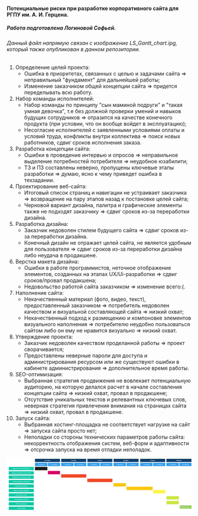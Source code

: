 #### Потенциальные риски при разработке корпоративного сайта для РГПУ им. А. И. Герцена.
##### Работа подготовлена Логиновой Софьей.
###### Данный файл напрямую связан с изображение LS_Gantt_chart.ipg, который также опубликован в данном репозитории.

1. Определение целей проекта:
    * Ошибка в приоритетах, связанных с целью и задачами сайта => неправильный "фундамент" для дальнейшей работы;
    * Изменение заказчиком общей концепции сайта => придется переделывать всю работу.
 2. Набор команды исполнителей:
    * Набор команды по принципу "сын маминой подруги" и "такая умная девочка", т.е без должной проверки умений и навыков будущих сотрудников => отразится на качестве конечного продукта (при условии, что он вообще войдет в эксплуатацию);
    * Несогласие исполнителей с заявленными условиями оплаты и условий труда, конфликты внутри коллектива => поиск новых работников, сдвиг сроков исполнения заказа.
3. Разработка концепции сайта:
    * Ошибки в проведение интервью и опросов => неправильное выделение потребностей потребителя => неудобное юзабилити;
    * ТЗ и ПЗ составлены неверно, пропущены ключевые этапы разработки => думаю, ясно к чему приведет ошибка в техзадании.
4. Проектирование веб-сайта: 
    * Итоговый список страниц и навигации не устраивает заказчика => возвращение на пару этапов назад к постановке целей сайта;
    * Черновой вариант дизайна, палитра и графические элементы также не подходят заказчику => сдвиг сроков из-за переработки дизайна.
5. Разработка дизайна:
    * Заказчик недоволен стилем будущего сайта => сдвиг сроков из-за переработки дизайна.
    * Конечный дизайн не отражает целей сайта, не является удобным для пользователя => сдвиг сроков из-за переработки дизайна либо неудача в продакшене.
6. Верстка макета дизайна:
    * Ошибки в работе программистов, неточное отображение элементов, созданных на этапах UX/Ui-разработки => сдвиг сроков/провал продакшена;
    * Недовольство работой сайта заказчиком => изменение всего:(.
7. Наполнение сайта: 
    * Некачественный материал (фото, видео, текст), предоставленный заказчиком => потребитель недоволен качеством и визуальной составляющей сайта => низкий охват;
    * Некачественный подход к размещению и компоновке элементов визуального наполнения => потребителю неудобно пользоваться сайтом либо он ему не нравится визуально => низкий охват.
8. Утверждение проекта: 
    * Заказчик недоволен качеством проделанной работы => проект сворачивается;
    * Предоставлены неверные пароли для доступа и администрирования ресурсом или же существуют ошибки в кабинете администрирования  => дополнительное время работы.
9. SEO-оптимизация:
    * Выбранная стратегия продвижения не вовлекает потенциальную аудиторию, на которую делался расчет в начале составления концепции сайта => низкий охват, провал в продакшене;
    * Отсутствие уникальных текстов и релевантных ключевых слов, неверная стратегия привлечения внимания на страницах сайта => низкий охват, провал в продакшене.
10. Запуск сайта:
    * Выбранная хостинг-площадка не соответствует нагрузке на сайт => запуска сайта просто нет;
    * Неполадки со стороны технических параметров работы сайта: некорректность отображения систем, веб-форм и адаптивности => отсрочка запуска на время отладки неполадок.
    
![диаграмма Ганта для сайта РГПУ им. А.И.Герцена](https://github.com/herzenuni/gantt-diagramm-sonyadk/blob/master/LS_Gantt_chart.jpg)
